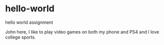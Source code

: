 # hello-world
hello world assignment 

John here, I like to play video games on both my phone and PS4 and I love college sports.
